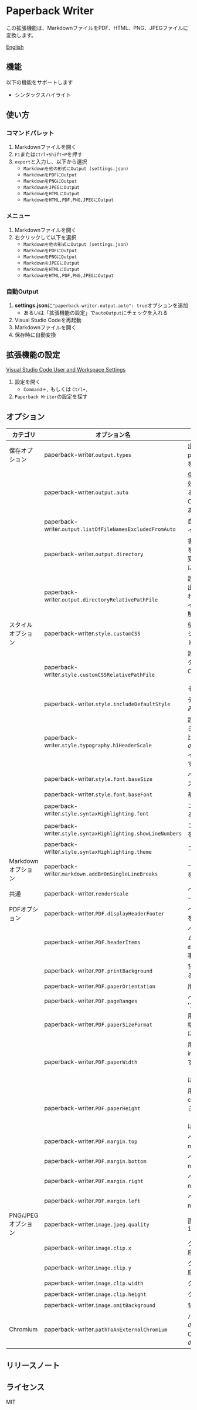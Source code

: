 # Paperback Writer

この拡張機能は、MarkdownファイルをPDF、HTML、PNG、JPEGファイルに変換します。

[English](./README.md)

## 機能

以下の機能をサポートします
* シンタックスハイライト

## 使い方

### コマンドパレット

1. Markdownファイルを開く
1. `F1`または`Ctrl+Shift+P`を押す
1. `export`と入力し、以下から選択
   * `Markdownを他の形式にOutput (settings.json) `
   * `MarkdownをPDFにOutput`
   * `MarkdownをPNGにOutput`
   * `MarkdownをJPEGにOutput`
   * `MarkdownをHTMLにOutput`
   * `MarkdownをHTML,PDF,PNG,JPEGにOutput`


### メニュー

1. Markdownファイルを開く
1. 右クリックして以下を選択
   * `Markdownを他の形式にOutput (settings.json) `
   * `MarkdownをPDFにOutput`
   * `MarkdownをPNGにOutput`
   * `MarkdownをJPEGにOutput`
   * `MarkdownをHTMLにOutput`
   * `MarkdownをHTML,PDF,PNG,JPEGにOutput`

### 自動Output

1. **settings.json**に`"paperback-writer.output.auto": true`オプションを追加
   * あるいは「拡張機能の設定」で`autoOutput`にチェックを入れる
1. Visual Studio Codeを再起動
1. Markdownファイルを開く
1. 保存時に自動変換

## 拡張機能の設定

[Visual Studio Code User and Workspace Settings](https://code.visualstudio.com/docs/customization/userandworkspace)

1. 設定を開く
   * `Command＋,` もしくは `Ctrl+,`
1. `Paperback Writer`の設定を探す

## オプション

| カテゴリ | オプション名 | 説明 |
| --- | --- | --- |
| 保存オプション | paperback-writer.`output.types` | 出力形式 : pdf、html、png、jpeg 複数の出力形式をサポート |
|  | paperback-writer.`output.auto` | 保存時に自動書き出しを有効にします。設定を適用するには、Visual Studio Codeを再起動する必要があります |
|  | paperback-writer.`output.listOfFileNamesExcludedFromAuto` | 自動書き出しの対象外ファイル名 |
|  | paperback-writer.`output.directory` | 書き出し先のディレクトリを指定します。空の場合、変換元ファイルと同じ場所に書き出しされます |
|  | paperback-writer.`output.directoryRelativePathFile` | 設定されている場合、書き出しディレクトリで設定された相対パスは、そのファイルからの相対パスとして解釈されます |
| スタイルオプション | paperback-writer.`style.customCSS` | 使用するカスタムスタイルシート（CSS）のパスリスト |
|  | paperback-writer.`style.customCSSRelativePathFile` | 設定されている場合、カスタムスタイルで設定されたCSSファイルへのパスを（相対パスに変換せずに）そのまま組み込みます |
|  | paperback-writer.`style.includeDefaultStyle` | デフォルトのスタイルを組み込む |
|  | paperback-writer.`style.typography.h1HeaderScale` | 設定したジャンプ率に基づき、H1タグと本文のサイズ比を元に、H6からH1までの見出しタグのフォントサイズを自動的に調整します。 |
|  | paperback-writer.`style.font.baseSize` | ベースとなるフォントサイズ（px） |
|  | paperback-writer.`style.font.baseFont` | 基本となるフォント |
|  | paperback-writer.`style.syntaxHighlighting.font` | コードハイライトに使用するフォント |
|  | paperback-writer.`style.syntaxHighlighting.showLineNumbers` | コードハイライトに行番号を表示する |
|  | paperback-writer.`style.syntaxHighlighting.theme` | コードハイライトのテーマ |
| Markdownオプション | paperback-writer.`markdown.addBrOnSingleLineBreaks` | 一行改行時に<br>を追加します |
| 共通 | paperback-writer.`renderScale` | ページレンダリングのスケール |
| PDFオプション | paperback-writer.`PDF.displayHeaderFooter` | ページヘッダーとフッターを表示 |  
| | paperback-writer.`PDF.headerItems` | ヘッダーに表示するアイテム。`title`, `pageNumber`, `date`, `url` を組み合わせる事ができます (pdf only) |        
|| paperback-writer.`PDF.printBackground` | 背景グラフィックを印刷する|
|| paperback-writer.`PDF.paperOrientation` | 用紙の向き|
|| paperback-writer.`PDF.pageRanges` | ページ範囲(pdfのみ), 例 '1-5, 8, 11-13|
|| paperback-writer.`PDF.paperSizeFormat` | 用紙サイズ(pdfのみ), 用紙幅や高さを設定すると無効になります。|
|| paperback-writer.`PDF.paperWidth` | 用紙幅(pdfのみ), mm, cm, in, pxの単位が利用できます. 設定した場合「PDF.PaperSizeFormat」は無効になります。|
|| paperback-writer.`PDF.paperHeight` | 用紙高さ(pdfのみ), mm, cm, in, pxの単位が利用できます. 設定した場合「PDF.PaperSizeFormat」は無効になります。 |
|| paperback-writer.`PDF.margin.top` | ページ設定 : 上余白。単位 mm、cm、in、px |
|| paperback-writer.`PDF.margin.bottom` | ページ設定 : 下余白。単位 mm、cm、in、px |
|| paperback-writer.`PDF.margin.right` | ページ設定 : 右余白。単位 mm、cm、in、px |
|| paperback-writer.`PDF.margin.left` | ページ設定 : 左余白。単位 mm、cm、in、px |
|PNG/JPEGオプション | paperback-writer.`image.jpeg.quality` | 画像品質(jpegのみ)、0-100 |
|| paperback-writer.`image.clip.x` | クリップ領域の左上隅の x座標 |
|| paperback-writer.`image.clip.y` | クリップ領域の左上隅の y座標 |
|| paperback-writer.`image.clip.width` | クリップ領域の幅 |
|| paperback-writer.`image.clip.height` | クリップ領域の高さ |
|| paperback-writer.`image.omitBackground` | 背景画像を省略する。 |
| Chromium | paperback-writer.`pathToAnExternalChromium` | バンドルされたChromiumの代わりに実行するChromiumまたはChromeの実行ファイルへのパス |

## リリースノート


## ライセンス

MIT
